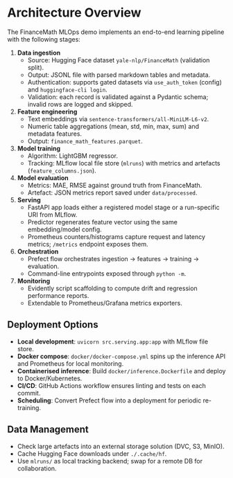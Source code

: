 # Architecture Overview

The FinanceMath MLOps demo implements an end-to-end learning pipeline with the following stages:

1. **Data ingestion**
   - Source: Hugging Face dataset `yale-nlp/FinanceMath` (validation split).
   - Output: JSONL file with parsed markdown tables and metadata.
   - Authentication: supports gated datasets via `use_auth_token` (config) and `huggingface-cli login`.
   - Validation: each record is validated against a Pydantic schema; invalid rows are logged and skipped.
2. **Feature engineering**
   - Text embeddings via `sentence-transformers/all-MiniLM-L6-v2`.
   - Numeric table aggregations (mean, std, min, max, sum) and metadata features.
   - Output: `finance_math_features.parquet`.
3. **Model training**
   - Algorithm: LightGBM regressor.
   - Tracking: MLflow local file store (`mlruns`) with metrics and artefacts (`feature_columns.json`).
4. **Model evaluation**
   - Metrics: MAE, RMSE against ground truth from FinanceMath.
   - Artefact: JSON metrics report saved under `data/processed`.
5. **Serving**
   - FastAPI app loads either a registered model stage or a run-specific URI from MLflow.
   - Predictor regenerates feature vector using the same embedding/model config.
   - Prometheus counters/histograms capture request and latency metrics; `/metrics` endpoint exposes them.
6. **Orchestration**
   - Prefect flow orchestrates ingestion -> features -> training -> evaluation.
   - Command-line entrypoints exposed through `python -m`.
7. **Monitoring**
   - Evidently script scaffolding to compute drift and regression performance reports.
   - Extendable to Prometheus/Grafana metrics exporters.

## Deployment Options
- **Local development**: `uvicorn src.serving.app:app` with MLflow file store.
- **Docker compose**: `docker/docker-compose.yml` spins up the inference API and Prometheus for local monitoring.
- **Containerised inference**: Build `docker/inference.Dockerfile` and deploy to Docker/Kubernetes.
- **CI/CD**: GitHub Actions workflow ensures linting and tests on each commit.
- **Scheduling**: Convert Prefect flow into a deployment for periodic re-training.

## Data Management
- Check large artefacts into an external storage solution (DVC, S3, MinIO).
- Cache Hugging Face downloads under `./.cache/hf`.
- Use `mlruns/` as local tracking backend; swap for a remote DB for collaboration.
